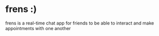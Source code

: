 # frens :)

frens is a real-time chat app for friends to be able to interact and make appointments with one another
